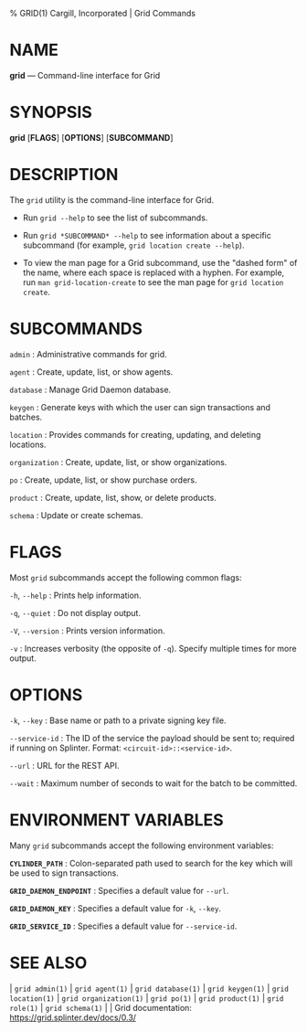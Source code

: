 % GRID(1) Cargill, Incorporated | Grid Commands
<!--
  Copyright 2018-2022 Cargill Incorporated
  Licensed under Creative Commons Attribution 4.0 International License
  https://creativecommons.org/licenses/by/4.0/
-->

NAME
====

**grid** — Command-line interface for Grid

SYNOPSIS
========

**grid** \[**FLAGS**\] \[**OPTIONS**\] \[**SUBCOMMAND**\]

DESCRIPTION
===========

The `grid` utility is the command-line interface for Grid.

* Run `grid --help` to see the list of subcommands.

* Run `grid *SUBCOMMAND* --help` to see information about a specific
  subcommand (for example, `grid location create --help`).

* To view the man page for a Grid subcommand, use the "dashed form" of the
  name, where each space is replaced with a hyphen. For example, run
  `man grid-location-create` to see the man page for `grid location create`.

SUBCOMMANDS
===========

`admin`
: Administrative commands for grid.

`agent`
: Create, update, list, or show agents.

`database`
: Manage Grid Daemon database.

`keygen`
: Generate keys with which the user can sign transactions and batches.

`location`
: Provides commands for creating, updating, and deleting locations.

`organization`
: Create, update, list, or show organizations.

`po`
: Create, update, list, or show purchase orders.

`product`
: Create, update, list, show, or delete products.

`schema`
: Update or create schemas.

FLAGS
=====

Most `grid` subcommands accept the following common flags:

`-h`, `--help`
: Prints help information.

`-q`, `--quiet`
: Do not display output.

`-V`, `--version`
: Prints version information.

`-v`
: Increases verbosity (the opposite of `-q`). Specify multiple times for more
  output.

OPTIONS
=======

`-k`, `--key`
: Base name or path to a private signing key file.

`--service-id`
: The ID of the service the payload should be sent to; required if running on
  Splinter. Format: `<circuit-id>::<service-id>`.

`--url`
: URL for the REST API.

`--wait`
: Maximum number of seconds to wait for the batch to be committed.

ENVIRONMENT VARIABLES
=====================

Many `grid` subcommands accept the following environment variables:

**`CYLINDER_PATH`**
: Colon-separated path used to search for the key which will be used
  to sign transactions.

**`GRID_DAEMON_ENDPOINT`**
: Specifies a default value for `--url`.

**`GRID_DAEMON_KEY`**
: Specifies a default value for  `-k`, `--key`.

**`GRID_SERVICE_ID`**
: Specifies a default value for `--service-id`.

SEE ALSO
========

| `grid admin(1)`
| `grid agent(1)`
| `grid database(1)`
| `grid keygen(1)`
| `grid location(1)`
| `grid organization(1)`
| `grid po(1)`
| `grid product(1)`
| `grid role(1)`
| `grid schema(1)`
|
| Grid documentation: https://grid.splinter.dev/docs/0.3/
